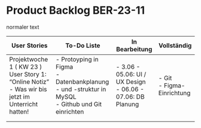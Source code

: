 # Product Backlog BER-23-11

normaler text


| User Stories | To-Do Liste | In Bearbeitung | Vollständig |
| ----------- | ----------- | ----------- | ----------- |
| Projektwoche 1 ( KW 23 ) <br> User Story 1: “Online Notiz” - Was wir bis jetzt im Unterricht hatten! | - Protoyping in Figma <br> - Datenbankplanung - und -struktur in MySQL <br> - Github und Git einrichten | - 3.06 - 05.06:  UI / UX Design <br> - 06.06 - 07.06: DB Planung | - Git <br> - Figma-Einrichtung |
|  |  |  |  |
|  |  |  |  |
